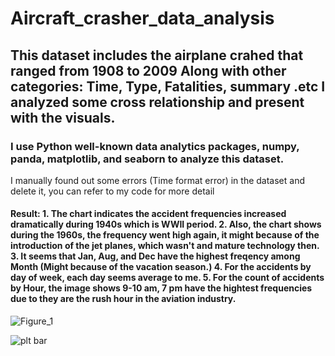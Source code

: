 # Aircraft_crasher_data_analysis
## This dataset includes the airplane crahed that ranged from 1908 to 2009 Along with other categories: Time, Type, Fatalities, summary .etc I analyzed some cross relationship and present with the visuals.
### I use Python well-known data analytics packages, numpy, panda, matplotlib, and seaborn to analyze this dataset.
I manually found out some errors (Time format error) in the dataset and delete it, you can refer to my code for more detail

#### Result: 1. The chart indicates the accident frequencies increased dramatically during 1940s which is WWII period. 2. Also, the chart shows during the 1960s, the frequency went high again, it might because of the introduction of the jet planes, which wasn't and mature technology then. 3. It seems that Jan, Aug, and Dec have the highest freqency among Month (Might because of the vacation season.) 4. For the accidents by day of week, each day seems average to me. 5. For the count of accidents by Hour, the image shows 9-10 am, 7 pm have the hightest frequencies due to they are the rush hour in the aviation industry.

![Figure_1](https://user-images.githubusercontent.com/25861321/63814951-938cf580-c8e7-11e9-8962-ac73b504668c.png)

![plt bar](https://user-images.githubusercontent.com/25861321/63814787-ed40f000-c8e6-11e9-9fbc-7f9684564557.png)

